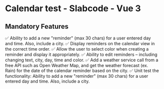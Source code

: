 # Calendar test - Slabcode - Vue 3

## Mandatory Features

✅ Ability to add a new "reminder" (max 30 chars) for a user entered day and time. Also, include a city.
✅ Display reminders on the calendar view in the correct time order.
✅ Allow the user to select color when creating a reminder and display it appropriately.
✅ Ability to edit reminders – including changing text, city, day, time and color.
✅ Add a weather service call from a free API such as Open Weather Map, and get the weather forecast (ex. Rain) for the date of the calendar reminder based on the city.
✅ Unit test the functionality: Ability to add a new "reminder" (max 30 chars) for a user entered day and time. Also, include a city.
